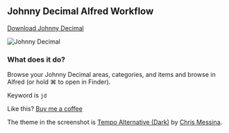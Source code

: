 ## Johnny Decimal Alfred Workflow

[Download Johnny Decimal](https://github.com/rknightuk/alfred-workflows/raw/main/workflows/findmoji/findmoji.alfredworkflow)

![Johnny Decimal](src/screenshot.png)

### What does it do?

Browse your Johnny Decimal areas, categories, and items and browse in Alfred (or hold ⌘ to open in Finder).

Keyword is `jd`

Like this? [Buy me a coffee](https://www.buymeacoffee.com/rknightuk)

The theme in the screenshot is [Tempo Alternative (Dark)](https://github.com/chrismessina/alfred-theme-tempo#tempo-alternative-dark) by [Chris Messina](https://github.com/chrismessina).
